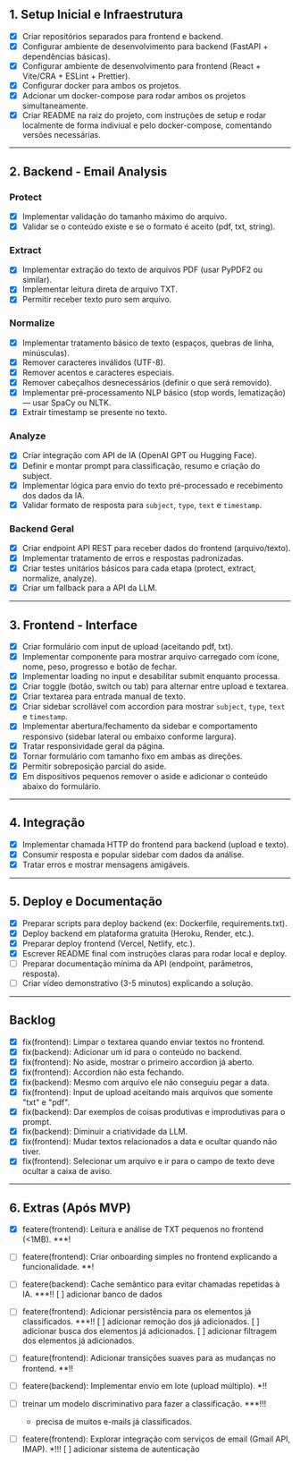 ## 1. Setup Inicial e Infraestrutura

* [x] Criar repositórios separados para frontend e backend.
* [x] Configurar ambiente de desenvolvimento para backend (FastAPI + dependências básicas).
* [x] Configurar ambiente de desenvolvimento para frontend (React + Vite/CRA + ESLint + Prettier).
* [x] Configurar docker para ambos os projetos.
* [x] Adcionar um docker-compose para rodar ambos os projetos simultaneamente.
* [x] Criar README na raiz do projeto, com instruções de setup e rodar localmente de forma indiviual e pelo docker-compose, comentando versões necessárias.
---

## 2. Backend - Email Analysis

### Protect

* [x] Implementar validação do tamanho máximo do arquivo.
* [x] Validar se o conteúdo existe e se o formato é aceito (pdf, txt, string).

### Extract

* [x] Implementar extração do texto de arquivos PDF (usar PyPDF2 ou similar).
* [x] Implementar leitura direta de arquivo TXT.
* [x] Permitir receber texto puro sem arquivo.

### Normalize

* [x] Implementar tratamento básico de texto (espaços, quebras de linha, minúsculas).
* [x] Remover caracteres inválidos (UTF-8).
* [x] Remover acentos e caracteres especiais.
* [x] Remover cabeçalhos desnecessários (definir o que será removido).
* [x] Implementar pré-processamento NLP básico (stop words, lematização) — usar SpaCy ou NLTK.
* [x] Extrair timestamp se presente no texto.

### Analyze

* [x] Criar integração com API de IA (OpenAI GPT ou Hugging Face).
* [x] Definir e montar prompt para classificação, resumo e criação do subject.
* [x] Implementar lógica para envio do texto pré-processado e recebimento dos dados da IA.
* [x] Validar formato de resposta para `subject`, `type`, `text` e `timestamp`.

### Backend Geral

* [x] Criar endpoint API REST para receber dados do frontend (arquivo/texto).
* [x] Implementar tratamento de erros e respostas padronizadas.
* [x] Criar testes unitários básicos para cada etapa (protect, extract, normalize, analyze).
* [x] Criar um fallback para a API da LLM.

---

## 3. Frontend - Interface

* [x] Criar formulário com input de upload (aceitando pdf, txt).
* [x] Implementar componente para mostrar arquivo carregado com ícone, nome, peso, progresso e botão de fechar.
* [x] Implementar loading no input e desabilitar submit enquanto processa.
* [x] Criar toggle (botão, switch ou tab) para alternar entre upload e textarea.
* [x] Criar textarea para entrada manual de texto.
* [x] Criar sidebar scrollável com accordion para mostrar `subject`, `type`, `text` e `timestamp`.
* [x] Implementar abertura/fechamento da sidebar e comportamento responsivo (sidebar lateral ou embaixo conforme largura).
* [x] Tratar responsividade geral da página.
* [x] Tornar formulário com tamanho fixo em ambas as direções.
* [x] Permitir sobreposição parcial do aside.
* [x] Em dispositivos pequenos remover o aside e adicionar o conteúdo abaixo do formulário.

---

## 4. Integração

* [x] Implementar chamada HTTP do frontend para backend (upload e texto).
* [x] Consumir resposta e popular sidebar com dados da análise.
* [x] Tratar erros e mostrar mensagens amigáveis.

---

## 5. Deploy e Documentação

* [x] Preparar scripts para deploy backend (ex: Dockerfile, requirements.txt).
* [x] Deploy backend em plataforma gratuita (Heroku, Render, etc.).
* [x] Preparar deploy frontend (Vercel, Netlify, etc.).
* [x] Escrever README final com instruções claras para rodar local e deploy.
* [ ] Preparar documentação mínima da API (endpoint, parâmetros, resposta).
* [ ] Criar vídeo demonstrativo (3-5 minutos) explicando a solução.

---

## Backlog

* [x] fix(frontend): Limpar o textarea quando enviar textos no frontend.
* [x] fix(backend): Adicionar um id para o conteúdo no backend.
* [x] fix(frontend): No aside, mostrar o primeiro accordion já aberto.
* [x] fix(frontend): Accordion não esta fechando.
* [x] fix(backend): Mesmo com arquivo ele não conseguiu pegar a data.
* [x] fix(frontend): Input de upload aceitando mais arquivos que somente "txt" e "pdf".
* [x] fix(backend): Dar exemplos de coisas produtivas e improdutivas para o prompt. 
* [x] fix(backend): Diminuir a criatividade da LLM.
* [x] fix(frontend): Mudar textos relacionados a data e ocultar quando não tiver.
* [x] fix(frontend): Selecionar um arquivo e ir para o campo de texto deve ocultar a caixa de aviso.

---

## 6. Extras (Após MVP)

* [x] featere(frontend): Leitura e análise de TXT pequenos no frontend (<1MB). ***!
* [ ] featere(frontend): Criar onboarding simples no frontend explicando a funcionalidade. **!

* [ ] featere(backend): Cache semântico para evitar chamadas repetidas à IA. ***!!
    [ ] adicionar banco de dados
* [ ] featere(frontend): Adicionar persistência para os elementos já classificados. ***!!
    [ ] adicionar remoção dos já adicionados.
    [ ] adicionar busca dos elementos já adicionados.
    [ ] adicionar filtragem dos elementos já adicionados.
* [ ] feature(frontend): Adicionar transições suaves para as mudanças no frontend. **!!
* [ ] featere(backend): Implementar envio em lote (upload múltiplo). *!!

* [ ] treinar um modelo discriminativo para fazer a classificação. ***!!!
    - precisa de muitos e-mails já classificados.
* [ ] featere(frontend): Explorar integração com serviços de email (Gmail API, IMAP). *!!!
    [ ] adicionar sistema de autenticação
